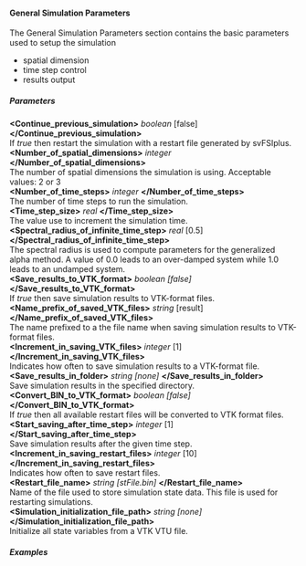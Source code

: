 <!-- =================================================== -->
<!-- ========== General Simulation Parameters ========== -->
<!-- =================================================== -->

<h4 id="general_parameters"> General Simulation Parameters </h4>
The General Simulation Parameters section contains the basic parameters used to setup the simulation
<ul style="list-style-type:disc;">
  <li> spatial dimension </li> 
  <li> time step control </li>
  <li> results output </li>
</ul>

<!-- -------------------------------- -->
<!-- ---------- Parameters ---------- -->
<!-- -------------------------------- -->

<h5>Parameters</h5>
<div class="bc_param_div">
<section id="gen_Continue_previous_simulation">
<strong>&lt;Continue_previous_simulation&gt;</strong> <i>boolean</i> [false]  <nobr>
<strong>&lt;/Continue_previous_simulation&gt;</strong>
</nobr><br>
If <i>true</i> then restart the simulation with a restart file generated by svFSIplus.
<br>
<strong>&lt;Number_of_spatial_dimensions&gt;</strong> <i>integer</i> <nobr>
<strong>&lt;/Number_of_spatial_dimensions&gt;</strong>
</nobr><br>
The number of spatial dimensions the simulation is using. Acceptable values: 2 or 3
<br>
<strong>&lt;Number_of_time_steps&gt;</strong> <i>integer</i> <nobr>
<strong>&lt;/Number_of_time_steps&gt;</strong>
</nobr><br>
The number of time steps to run the simulation.
<br>
<strong>&lt;Time_step_size&gt;</strong> <i>real</i> <nobr>
<strong>&lt;/Time_step_size&gt;</strong>
</nobr><br>
The value use to increment the simulation time.
<br>
<strong>&lt;Spectral_radius_of_infinite_time_step&gt;</strong> <i>real</i>  [0.5] <nobr>
<strong>&lt;/Spectral_radius_of_infinite_time_step&gt;</strong>
</nobr><br>
The spectral radius is used to compute parameters for the generalized alpha method. A value of 0.0 leads to an over-damped system while 1.0 leads to an undamped system.
<br>
<section id="gen_Save_results_to_VTK_format">
<strong>&lt;Save_results_to_VTK_format&gt;</strong> <i>boolean [false]</i> <nobr>
<strong>&lt;/Save_results_to_VTK_format&gt;</strong>
</nobr><br>
If <i>true</i> then save simulation results to VTK-format files. 
<br>
<section id="gen_Name_prefix_of_saved_VTK_files">
<strong>&lt;Name_prefix_of_saved_VTK_files&gt;</strong> <i>string</i> [result] <nobr>
<strong>&lt;/Name_prefix_of_saved_VTK_files&gt;</strong>
</nobr><br>
The name prefixed to a the file name when saving simulation results to VTK-format files.
<br>
<section id="gen_Increment_in_saving_VTK_files">
<strong>&lt;Increment_in_saving_VTK_files&gt;</strong> <i>integer</i> [1] <nobr>
<strong>&lt;/Increment_in_saving_VTK_files&gt;</strong>
</nobr><br>
Indicates how often to save simulation results to a VTK-format file.
<br>
<section id="gen_Save_results_in_folder">
<strong>&lt;Save_results_in_folder&gt;</strong> <i>string [none]</i> <nobr>
<strong>&lt;/Save_results_in_folder&gt;</strong>
</nobr><br>
Save simulation results in the specified directory. 
<br>
<section id="gen_Start_saving_after_time_step">
<section id="gen_Convert_BIN_to_VTK_format">
<strong>&lt;Convert_BIN_to_VTK_format&gt;</strong> <i>boolean [false]</i> <nobr>
<strong>&lt;/Convert_BIN_to_VTK_format&gt;</strong>
</nobr><br>
If <i>true</i> then all available restart files will be converted to VTK format files.
<br>
<strong>&lt;Start_saving_after_time_step&gt;</strong> <i>integer</i> [1] <nobr>
<strong>&lt;/Start_saving_after_time_step&gt;</strong>
</nobr><br>
Save simulation results after the given time step.
<br>
<section id="gen_Increment_in_saving_restart_files">
<strong>&lt;Increment_in_saving_restart_files&gt;</strong> <i>integer</i> [10] <nobr>
<strong>&lt;/Increment_in_saving_restart_files&gt;</strong>
</nobr><br>
Indicates how often to save restart files.
<br>
<section id="gen_Restart_file_name">
<strong>&lt;Restart_file_name&gt;</strong> <i>string [stFile.bin]</i> <nobr>
<strong>&lt;/Restart_file_name&gt;</strong>
</nobr><br>
Name of the file used to store simulation state data. This file is used for restarting simulations.
<br>
<section id="general_params_Simulation_initialization_file_path">
<strong>&lt;Simulation_initialization_file_path&gt;</strong> <i>string [none] </i> <nobr>
<strong>&lt;/Simulation_initialization_file_path&gt;</strong>
</nobr><br>
Initialize all state variables from a VTK VTU file.
<br>
</div>

<h5>Examples</h5>
